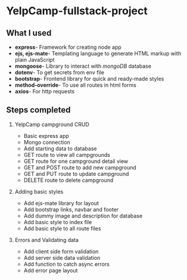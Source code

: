 # YelpCamp-fullstack-project

## What I used

- **express**- Framework for creating node app
- **ejs, ejs-mate**- Templating language to generate HTML markup with plain JavaScript
- **mongoose**- Library to interact with *mongoDB* database
- **dotenv**- To get secrets from env file
- **bootstrap**- Frontend library for quick and ready-made styles
- **method-override**- To use all routes in html forms
- **axios**- For http requests

## Steps completed

1. YelpCamp campground CRUD
    - Basic express app
    - Mongo connection
    - Add starting data to database
    - GET route to view all campgrounds
    - GET route for one campground detail view
    - GET and POST route to add new campground
    - GET and PUT route to update campground
    - DELETE route to delete campground

2. Adding basic styles
    - Add ejs-mate library for layout
    - Add bootstrap links, navbar and footer
    - Add dummy image and description for database
    - Add basic style to index file
    - Add basic style to all route files

3. Errors and Validating data
   - Add client side form validation
   - Add server side data validation
   - Add function to catch async errors
   - Add error page layout
